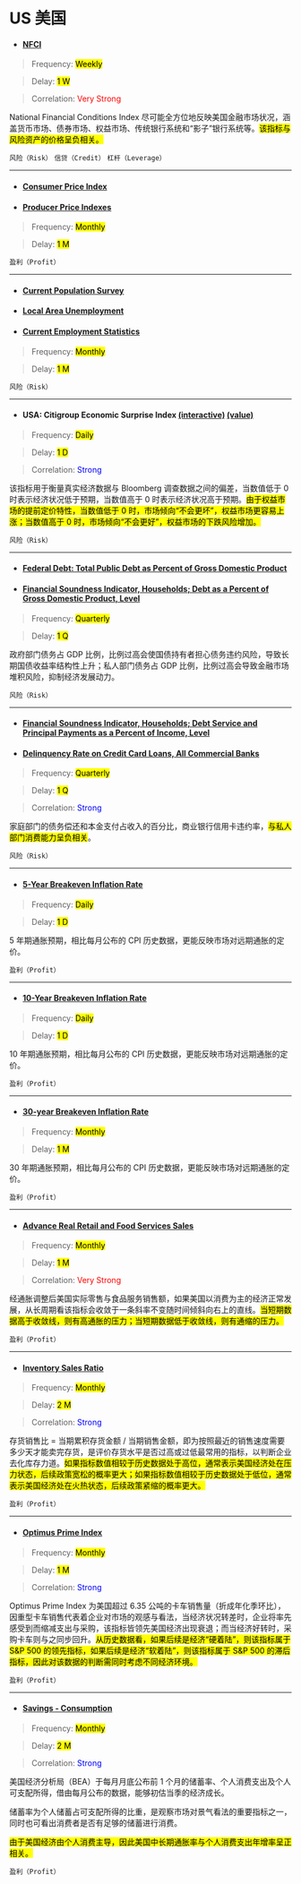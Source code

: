 # US 美国

- <a href="https://www.chicagofed.org/research/data/nfci/current-data" target="_blank"><h4>NFCI</h4></a>

> Frequency: <mark>Weekly</mark>

> Delay: <mark>1 W</mark>

> Correlation: <span style="color: red;">Very Strong</span>

National Financial Conditions Index 尽可能全方位地反映美国金融市场状况，涵盖货币市场、债券市场、权益市场、传统银行系统和“影子”银行系统等。<mark>该指标与风险资产的价格呈负相关。</mark>

`风险（Risk）`
`信贷（Credit）`
`杠杆（Leverage）`

---

- <a href="https://www.bls.gov/cpi/" target="_blank"><h4>Consumer Price Index</h4></a>
- <a href="https://www.bls.gov/ppi/" target="_blank"><h4>Producer Price Indexes</h4></a>

> Frequency: <mark>Monthly</mark>

> Delay: <mark>1 M</mark>

`盈利（Profit）`

---

- <a href="https://www.bls.gov/cps/" target="_blank"><h4>Current Population Survey</h4></a>
- <a href="https://www.bls.gov/lau/" target="_blank"><h4>Local Area Unemployment</h4></a>
- <a href="https://www.bls.gov/ces/" target="_blank"><h4>Current Employment Statistics</h4></a>

> Frequency: <mark>Monthly</mark>

> Delay: <mark>1 M</mark>

`风险（Risk）`

---

- <h4>USA: Citigroup Economic Surprise Index <a href="https://cbonds.com/indexes/99130/" target="_blank">(interactive)</a> <a href="https://yardeni.com/charts/citigroup-economic-surprise/" target="_blank">(value)</a></h4>

> Frequency: <mark>Daily</mark>

> Delay: <mark>1 D</mark>

> Correlation: <span style="color: blue;">Strong</span>

该指标用于衡量真实经济数据与 Bloomberg 调查数据之间的偏差，当数值低于 0 时表示经济状况低于预期，当数值高于 0 时表示经济状况高于预期。<mark>由于权益市场的提前定价特性，当数值低于 0 时，市场倾向“不会更坏”，权益市场更容易上涨；当数值高于 0 时，市场倾向“不会更好”，权益市场的下跌风险增加。</mark>

`风险（Risk）`

---

- <a href="https://fred.stlouisfed.org/series/GFDEGDQ188S" target="_blank"><h4>Federal Debt: Total Public Debt as Percent of Gross Domestic Product</h4></a>
- <a href="https://fred.stlouisfed.org/series/BOGZ1FL010000336Q" target="_blank"><h4>Financial Soundness Indicator, Households; Debt as a Percent of Gross Domestic Product, Level</h4></a>

> Frequency: <mark>Quarterly</mark>

> Delay: <mark>1 Q</mark>

政府部门债务占 GDP 比例，比例过高会使国债持有者担心债务违约风险，导致长期国债收益率结构性上升；私人部门债务占 GDP 比例，比例过高会导致金融市场堆积风险，抑制经济发展动力。

`风险（Risk）`

---

- <a href="https://fred.stlouisfed.org/series/BOGZ1FL010000346Q" target="_blank"><h4>Financial Soundness Indicator, Households; Debt Service and Principal Payments as a Percent of Income, Level</h4></a>
- <a href="https://fred.stlouisfed.org/series/DRCCLACBS" target="_blank"><h4>Delinquency Rate on Credit Card Loans, All Commercial Banks</h4></a>

> Frequency: <mark>Quarterly</mark>

> Delay: <mark>1 Q</mark>

> Correlation: <span style="color: blue;">Strong</span>

家庭部门的债务偿还和本金支付占收入的百分比，商业银行信用卡违约率，<mark>与私人部门消费能力呈负相关</mark>。

`风险（Risk）`

---

- <a href="https://fred.stlouisfed.org/series/T5YIE" target="_blank"><h4>5-Year Breakeven Inflation Rate</h4></a>

> Frequency: <mark>Daily</mark>

> Delay: <mark>1 D</mark>

5 年期通胀预期，相比每月公布的 CPI 历史数据，更能反映市场对远期通胀的定价。

`盈利（Profit）`

---

- <a href="https://fred.stlouisfed.org/series/T10YIE" target="_blank"><h4>10-Year Breakeven Inflation Rate</h4></a>

> Frequency: <mark>Daily</mark>

> Delay: <mark>1 D</mark>

10 年期通胀预期，相比每月公布的 CPI 历史数据，更能反映市场对远期通胀的定价。

`盈利（Profit）`

---

- <a href="https://fred.stlouisfed.org/series/T30YIEM" target="_blank"><h4>30-year Breakeven Inflation Rate</h4></a>

> Frequency: <mark>Monthly</mark>

> Delay: <mark>1 M</mark>

30 年期通胀预期，相比每月公布的 CPI 历史数据，更能反映市场对远期通胀的定价。

`盈利（Profit）`

---

- <a href="https://fred.stlouisfed.org/series/RRSFS/" target="_blank"><h4>Advance Real Retail and Food Services Sales</h4></a>

> Frequency: <mark>Monthly</mark>

> Delay: <mark>1 M</mark>

> Correlation: <span style="color: red;">Very Strong</span>

经通胀调整后美国实际零售与食品服务销售额，如果美国以消费为主的经济正常发展，从长周期看该指标会收敛于一条斜率不变随时间倾斜向右上的直线。<mark>当短期数据高于收敛线，则有高通胀的压力；当短期数据低于收敛线，则有通缩的压力。</mark>

`盈利（Profit）`

---

- <a href="https://www.macromicro.me/collections/8/us-industry-relative/44/inventory-sales" target="_blank"><h4>Inventory Sales Ratio</h4></a>

> Frequency: <mark>Monthly</mark>

> Delay: <mark>2 M</mark>

> Correlation: <span style="color: blue;">Strong</span>

存货销售比 = 当期累积存货金额 / 当期销售金额，即为按照最近的销售速度需要多少天才能卖完存货，是评价存货水平是否过高或过低最常用的指标，以判断企业去化库存力道。<mark>如果指标数值相较于历史数据处于高位，通常表示美国经济处在压力状态，后续政策宽松的概率更大；如果指标数值相较于历史数据处于低位，通常表示美国经济处在火热状态，后续政策紧缩的概率更大。</mark>

`盈利（Profit）`

---

- <a href="https://sc.macromicro.me/collections/34/us-stock-relative/402/us-optimus-prime-index-gspc" target="_blank"><h4>Optimus Prime Index</h4></a>

> Frequency: <mark>Monthly</mark>

> Delay: <mark>1 M</mark>

> Correlation: <span style="color: blue;">Strong</span>

Optimus Prime Index 为美国超过 6.35 公吨的卡车销售量（折成年化季环比），因重型卡车销售代表着企业对市场的观感与看法，当经济状况转差时，企业将率先感受到而缩减支出与采购，该指标皆领先美国经济出现衰退；而当经济好转时，采购卡车则与之同步回升。<mark>从历史数据看，如果后续是经济“硬着陆”，则该指标属于 S&P 500 的领先指标，如果后续是经济“软着陆”，则该指标属于 S&P 500 的滞后指标，因此对该数据的判断需同时考虑不同经济环境。</mark>

`盈利（Profit）`

---

- <a href="https://www.macromicro.me/collections/3/us-consumption-relative/23/saving-rate" target="_blank"><h4>Savings - Consumption</h4></a>

> Frequency: <mark>Monthly</mark>

> Delay: <mark>2 M</mark>

> Correlation: <span style="color: blue;">Strong</span>

美国经济分析局（BEA）于每月月底公布前 1 个月的储蓄率、个人消费支出及个人可支配所得，借由每月公布的数据，能够初估当季的经济成长。

储蓄率为个人储蓄占可支配所得的比重，是观察市场对景气看法的重要指标之一，同时也可看出消费者是否有足够的储蓄进行消费。

<mark>由于美国经济由个人消费主导，因此美国中长期通胀率与个人消费支出年增率呈正相关。</mark>

`盈利（Profit）`
